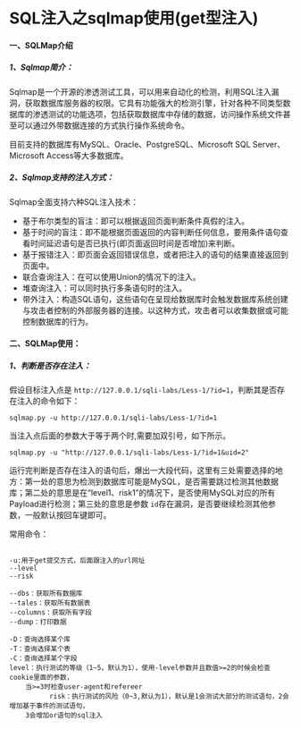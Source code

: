 # SQL注入之sqlmap使用(get型注入)


#### 一、SQLMap介绍

##### 1、Sqlmap简介：

Sqlmap是一个开源的渗透测试工具，可以用来自动化的检测，利用SQL注入漏洞，获取数据库服务器的权限。它具有功能强大的检测引擎，针对各种不同类型数据库的渗透测试的功能选项，包括获取数据库中存储的数据，访问操作系统文件甚至可以通过外带数据连接的方式执行操作系统命令。

目前支持的数据库有MySQL、Oracle、PostgreSQL、Microsoft SQL Server、Microsoft Access等大多数据库。

##### 2、Sqlmap支持的注入方式：

Sqlmap全面支持六种SQL注入技术：

* 基于布尔类型的盲注：即可以根据返回页面判断条件真假的注入。
* 基于时间的盲注：即不能根据页面返回的内容判断任何信息，要用条件语句查看时间延迟语句是否已执行(即页面返回时间是否增加)来判断。
* 基于报错注入：即页面会返回错误信息，或者把注入的语句的结果直接返回到页面中。
* 联合查询注入：在可以使用Union的情况下的注入。
* 堆查询注入：可以同时执行多条语句时的注入。
* 带外注入：构造SQL语句，这些语句在呈现给数据库时会触发数据库系统创建与攻击者控制的外部服务器的连接。以这种方式，攻击者可以收集数据或可能控制数据库的行为。



#### 二、SQLMap使用：

##### 1、判断是否存在注入：

假设目标注入点是 `http://127.0.0.1/sqli-labs/Less-1/?id=1`，判断其是否存在注入的命令如下：

```
sqlmap.py -u http://127.0.0.1/sqli-labs/Less-1/?id=1

```

当注入点后面的参数大于等于两个时,需要加双引号，如下所示。

```
sqlmap.py -u "http://127.0.0.1/sqli-labs/Less-1/?id=1&uid=2"

```



运行完判断是否存在注入的语句后，爆出一大段代码，这里有三处需要选择的地方：第一处的意思为检测到数据库可能是MySQL，是否需要跳过检测其他数据库；第二处的意思是在“level1、risk1”的情况下，是否使用MySQL对应的所有Payload进行检测；第三处的意思是参数 `id`存在漏洞，是否要继续检测其他参数，一般默认按回车键即可。


常用命令：

```

-u:用于get提交方式，后面跟注入的url网址
--level
--risk

--dbs：获取所有数据库
--tales：获取所有数据表
--columns：获取所有字段
--dump：打印数据

-D：查询选择某个库
-T：查询选择某个表
-C：查询选择某个字段
level：执行测试的等级（1~5，默认为1），使用-level参数并且数值>=2的时候会检查cookie里面的参数，
	当>=3时检查user-agent和refereer
          risk：执行测试的风险（0~3,默认为1），默认是1会测试大部分的测试语句，2会增加基于事件的测试语句，
	3会增加or语句的sql注入
```
